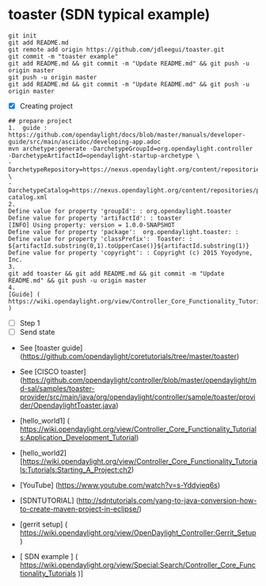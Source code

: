 # toaster (SDN typical example)

```
git init
git add README.md
git remote add origin https://github.com/jdleegui/toaster.git
git commit -m "toaster example"
git add README.md && git commit -m "Update README.md" && git push -u origin master
git push -u origin master
git add README.md && git commit -m "Update README.md" && git push -u origin master
```
- [x] Creating project
```
## prepare project
1.  guide : https://github.com/opendaylight/docs/blob/master/manuals/developer-guide/src/main/asciidoc/developing-app.adoc
mvn archetype:generate -DarchetypeGroupId=org.opendaylight.controller -DarchetypeArtifactId=opendaylight-startup-archetype \
-DarchetypeRepository=https://nexus.opendaylight.org/content/repositories/public/ \
-DarchetypeCatalog=https://nexus.opendaylight.org/content/repositories/public/archetype-catalog.xml 
2. 
Define value for property 'groupId': : org.opendaylight.toaster
Define value for property 'artifactId': : toaster
[INFO] Using property: version = 1.0.0-SNAPSHOT
Define value for property 'package':  org.opendaylight.toaster: : 
Define value for property 'classPrefix':  Toaster: : ${artifactId.substring(0,1).toUpperCase()}${artifactId.substring(1)}
Define value for property 'copyright': : Copyright (c) 2015 Yoyodyne, Inc.  
3.  
git add toaster && git add README.md && git commit -m "Update README.md" && git push -u origin master
4.
[Guide] ( https://wiki.opendaylight.org/view/Controller_Core_Functionality_Tutorials:Tutorials:Starting_A_Project:ch0#Introduction )

```
- [ ] Step 1
- [ ] Send state

- See [toaster guide] (https://github.com/opendaylight/coretutorials/tree/master/toaster)
- See [CISCO toaster] (https://github.com/opendaylight/controller/blob/master/opendaylight/md-sal/samples/toaster-provider/src/main/java/org/opendaylight/controller/sample/toaster/provider/OpendaylightToaster.java)
- [hello_world1] ( https://wiki.opendaylight.org/view/Controller_Core_Functionality_Tutorials:Application_Development_Tutorial)
- [hello_world2] [https://wiki.opendaylight.org/view/Controller_Core_Functionality_Tutorials:Tutorials:Starting_A_Project:ch2)
- [YouTube] (https://www.youtube.com/watch?v=s-Yddyieq6s)
- [SDNTUTORIAL] (http://sdntutorials.com/yang-to-java-conversion-how-to-create-maven-project-in-eclipse/)

- [gerrit setup] ( https://wiki.opendaylight.org/view/OpenDaylight_Controller:Gerrit_Setup )
- [ SDN example ] (  https://wiki.opendaylight.org/view/Special:Search/Controller_Core_Functionality_Tutorials )]
